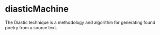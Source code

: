 # diasticMachine
The Diastic technique is a methodology and algorithm for generating found poetry from a source text.
